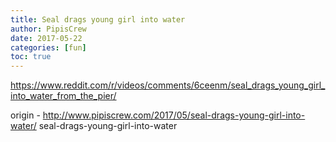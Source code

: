 ```yaml
---
title: Seal drags young girl into water
author: PipisCrew
date: 2017-05-22
categories: [fun]
toc: true
---
```


https://www.reddit.com/r/videos/comments/6ceenm/seal_drags_young_girl_into_water_from_the_pier/

origin - http://www.pipiscrew.com/2017/05/seal-drags-young-girl-into-water/ seal-drags-young-girl-into-water